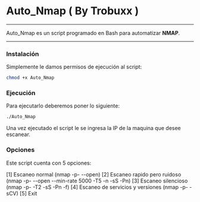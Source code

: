 # Auto_Nmap ( By Trobuxx )

---
Auto_Nmap es un script programado en Bash para automatizar **NMAP**.

---

### Instalación

Simplemente le damos permisos de ejecución al script:
```bash
chmod +x Auto_Nmap
```

### Ejecución

Para ejecutarlo deberemos poner lo siguiente:
```bash
./Auto_Nmap
```
Una vez ejecutado el script le se ingresa la IP de la maquina que desee escanear.

### Opciones

Este script cuenta con 5 opciones:

[1] Escaneo normal (nmap -p- --open)
[2] Escaneo rapido pero ruidoso (nmap -p- --open --min-rate 5000 -T5 -n -sS -Pn)
[3] Escaneo silencioso (nmap -p- -T2 -sS -Pn -f)
[4] Escaneo de servicios y versiones (nmap -p- -sCV)
[5] Exit
